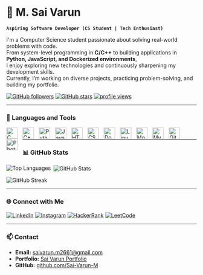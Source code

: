 # 🚀 M. Sai Varun

**`Aspiring Software Developer (CS Student | Tech Enthusiast)`**

I'm a Computer Science student passionate about solving real-world problems with code.  
From system-level programming in **C/C++** to building applications in **Python, JavaScript, and Dockerized environments**,  
I enjoy exploring new technologies and continuously sharpening my development skills.  
Currently, I’m working on diverse projects, practicing problem-solving, and building my portfolio.

<p align="left">
   <a href="https://github.com/Sai-Varun-M">
      <img alt="GitHub followers" title="Follow me on GitHub" src="https://custom-icon-badges.demolab.com/github/followers/Sai-Varun-M?color=236ad3&labelColor=1155ba&style=for-the-badge&logo=person-add&label=Follow&logoColor=white"/></a>
   <a href="https://github.com/Sai-Varun-M?tab=repositories&sort=stargazers">
      <img alt="GitHub stars" title="Total stars on GitHub" src="https://custom-icon-badges.demolab.com/github/stars/Sai-Varun-M?color=55960c&style=for-the-badge&labelColor=488207&logo=star"/></a>
   <a href="https://komarev.com/ghpvc/?username=sai-varun-m">
      <img alt="profile views" title="Profile Views" src="https://komarev.com/ghpvc/?username=sai-varun-m&label=Views&color=0e75b6&style=for-the-badge"/></a>
</p>

---

### 🧰 Languages and Tools

<img align="left" alt="C" width="30px" style="padding-right:10px;" src="https://cdn.jsdelivr.net/gh/devicons/devicon/icons/c/c-original.svg"/>
<img align="left" alt="C++" width="30px" style="padding-right:10px;" src="https://cdn.jsdelivr.net/gh/devicons/devicon/icons/cplusplus/cplusplus-original.svg"/>
<img align="left" alt="Python" width="30px" style="padding-right:10px;" src="https://cdn.jsdelivr.net/gh/devicons/devicon/icons/python/python-original.svg"/>
<img align="left" alt="JavaScript" width="30px" style="padding-right:10px;" src="https://cdn.jsdelivr.net/gh/devicons/devicon/icons/javascript/javascript-original.svg"/>
<img align="left" alt="HTML5" width="30px" style="padding-right:10px;" src="https://cdn.jsdelivr.net/gh/devicons/devicon/icons/html5/html5-original.svg"/>
<img align="left" alt="CSS3" width="30px" style="padding-right:10px;" src="https://cdn.jsdelivr.net/gh/devicons/devicon/icons/css3/css3-original.svg"/>
<img align="left" alt="Docker" width="30px" style="padding-right:10px;" src="https://cdn.jsdelivr.net/gh/devicons/devicon/icons/docker/docker-original.svg"/>
<img align="left" alt="Linux" width="30px" style="padding-right:10px;" src="https://cdn.jsdelivr.net/gh/devicons/devicon/icons/linux/linux-original.svg"/>
<img align="left" alt="MongoDB" width="30px" style="padding-right:10px;" src="https://cdn.jsdelivr.net/gh/devicons/devicon/icons/mongodb/mongodb-original.svg"/>
<img align="left" alt="MySQL" width="30px" style="padding-right:10px;" src="https://cdn.jsdelivr.net/gh/devicons/devicon/icons/mysql/mysql-original.svg"/>
<img align="left" alt="Git" width="30px" style="padding-right:10px;" src="https://cdn.jsdelivr.net/gh/devicons/devicon/icons/git/git-original.svg"/>
<img align="left" alt="Photoshop" width="30px" style="padding-right:10px;" src="https://cdn.jsdelivr.net/gh/devicons/devicon/icons/photoshop/photoshop-line.svg"/>
<br />

---

### 📊 GitHub Stats

<p><img align="left" src="https://github-readme-stats.vercel.app/api/top-langs?username=sai-varun-m&show_icons=true&locale=en&layout=compact&theme=gruvbox" alt="Top Languages" /></p>

<p>&nbsp;<img align="center" src="https://github-readme-stats.vercel.app/api?username=sai-varun-m&show_icons=true&locale=en&theme=gruvbox" alt="GitHub Stats" /></p>

<p><img align="center" src="https://streak-stats.demolab.com?user=sai-varun-m&theme=gruvbox&border_radius=4.5" alt="GitHub Streak" /></p>

---

### 🌐 Connect with Me

<p align="left">
<a href="https://www.linkedin.com/in/sai-varun-4a5983282/" target="blank"><img align="center" src="https://skillicons.dev/icons?i=linkedin" alt="LinkedIn"/></a>
<a href="https://instagram.com/sai_varun_muthineni" target="blank"><img align="center" src="https://skillicons.dev/icons?i=instagram" alt="Instagram"/></a>
<a href="https://www.hackerrank.com/saivarun_m2661" target="blank"><img align="center" src="https://img.shields.io/badge/HackerRank-2EC866?style=for-the-badge&logo=HackerRank&logoColor=white" alt="HackerRank"/></a>
<a href="https://leetcode.com/sai_varun_m" target="blank"><img align="center" src="https://img.shields.io/badge/LeetCode-FFA116?style=for-the-badge&logo=LeetCode&logoColor=black" alt="LeetCode"/></a>
</p>

---

### 📫 Contact

- **Email:** saivarun.m2661@gmail.com  
- **Portfolio:** [Sai Varun Portfolio](https://sai-varun-m.github.io/SaiVarunMuthineni_Portfolio/)  
- **GitHub:** [github.com/Sai-Varun-M](https://github.com/Sai-Varun-M)
